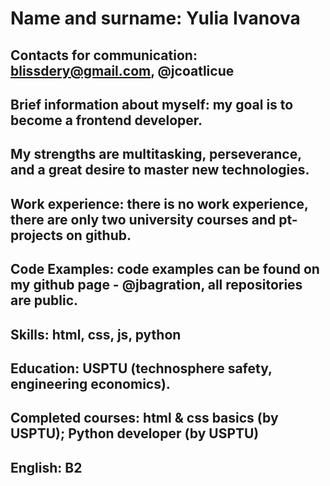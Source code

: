 # Name and surname: Yulia Ivanova

## Contacts for communication: blissdery@gmail.com, @jcoatlicue

## Brief information about myself: my goal is to become a frontend developer. 
## My strengths are multitasking, perseverance, and a great desire to master new technologies.

## Work experience: there is no work experience, there are only two university courses and pt-projects on github.

## 

## Code Examples: code examples can be found on my github page - @jbagration, all repositories are public.

## Skills: html, css, js, python

## Education: USPTU (technosphere safety, engineering economics). 
## Completed courses: html & css basics (by USPTU); Python developer (by USPTU)

## English: B2
